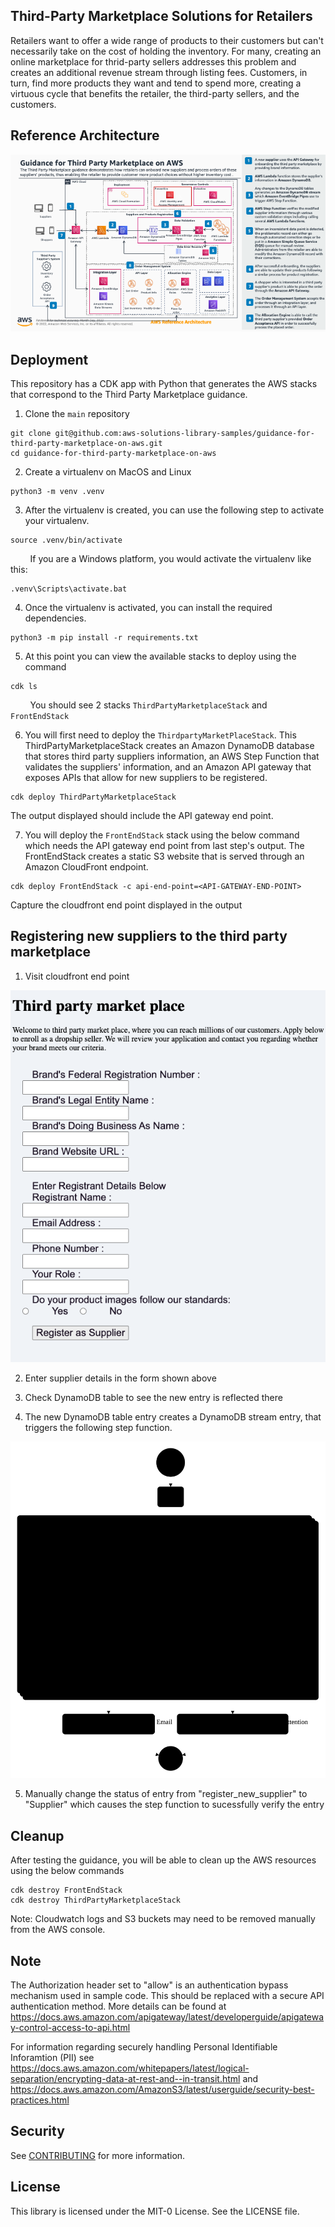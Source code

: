 ## Third-Party Marketplace Solutions for Retailers

Retailers want to offer a wide range of products to their customers but can't necessarily take on the cost of holding the inventory. For many, creating an online marketplace for thrid-party sellers addresses this problem and creates an additional revenue stream through listing fees. Customers, in turn, find more products they want and tend to spend more, creating a virtuous cycle that benefits the retailer, the third-party sellers, and the customers. 

## Reference Architecture

![Reference Architecture Image](/assets/images/third-party-marketplace-RA.png)

## Deployment

This repository has a CDK app with Python that generates the AWS stacks that correspond to the Third Party Marketplace guidance. 

1. Clone the `main` repository
```
git clone git@github.com:aws-solutions-library-samples/guidance-for-third-party-marketplace-on-aws.git
cd guidance-for-third-party-marketplace-on-aws
```
2. Create a virtualenv on MacOS and Linux
```
python3 -m venv .venv
```

3. After the virtualenv is created, you can use the following step to activate your virtualenv.
```
source .venv/bin/activate
```
&nbsp;&nbsp;&nbsp;&nbsp;&nbsp;&nbsp;&nbsp;&nbsp;If you are a Windows platform, you would activate the virtualenv like this:
```
.venv\Scripts\activate.bat
```
4. Once the virtualenv is activated, you can install the required dependencies.
```
python3 -m pip install -r requirements.txt
```
5. At this point you can view the available stacks to deploy using the command

```
cdk ls
```
&nbsp;&nbsp;&nbsp;&nbsp;&nbsp;&nbsp;&nbsp;&nbsp;You should see 2 stacks `ThirdPartyMarketplaceStack` and `FrontEndStack` 

6. You will first need to deploy the `ThirdpartyMarketPlaceStack`. This ThirdPartyMarketplaceStack creates an Amazon DynamoDB database that stores third party suppliers information, an AWS Step Function that validates the suppliers' information, and an Amazon API gateway that exposes APIs that allow for new suppliers to be registered. 

```
cdk deploy ThirdPartyMarketplaceStack
```
The output displayed should include the API gateway end point. 

7. You will deploy the `FrontEndStack` stack using the below command which needs the API gateway end point from last step's output. The FrontEndStack creates a static S3 website that is served through an Amazon CloudFront endpoint.   

```
cdk deploy FrontEndStack -c api-end-point=<API-GATEWAY-END-POINT>
```

Capture the cloudfront end point displayed in the output

## Registering new suppliers to the third party marketplace

1. Visit cloudfront end point

![Supplier Registration Image](/assets/images/supplierregistration_website.png)

2. Enter supplier details in the form shown above

3. Check DynamoDB table to see the new entry is reflected there

4. The new DynamoDB table entry creates a DynamoDB stream entry, that triggers the following step function.

![Step Function Image](/assets/images/stepfunctions_graph.svg)

5. Manually change the status of entry from "register_new_supplier" to "Supplier" which causes the step function to sucessfully verify the entry


## Cleanup
After testing the guidance, you will be able to clean up the AWS resources using the below commands
```
cdk destroy FrontEndStack
cdk destroy ThirdPartyMarketplaceStack
```

Note: Cloudwatch logs and S3 buckets may need to be removed manually from the AWS console. 

## Note

The Authorization header set to "allow" is an authentication bypass mechanism used in sample code. This should be replaced with a secure API authentication method. More details can be found at https://docs.aws.amazon.com/apigateway/latest/developerguide/apigateway-control-access-to-api.html

For information regarding securely handling Personal Identifiable Inforamtion (PII) see https://docs.aws.amazon.com/whitepapers/latest/logical-separation/encrypting-data-at-rest-and--in-transit.html and https://docs.aws.amazon.com/AmazonS3/latest/userguide/security-best-practices.html

## Security

See [CONTRIBUTING](CONTRIBUTING.md#security-issue-notifications) for more information.

## License

This library is licensed under the MIT-0 License. See the LICENSE file.